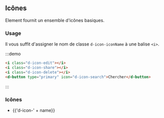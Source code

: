 ## Icônes

Element fournit un ensemble d'icônes basiques.

### Usage

Il vous suffit d'assigner le nom de classe `d-icon-iconName` à une balise `<i>`.

:::demo

```html
<i class="d-icon-edit"></i>
<i class="d-icon-share"></i>
<i class="d-icon-delete"></i>
<d-button type="primary" icon="d-icon-search">Chercher</d-button>

```
:::

### Icônes

<ul class="icon-list">
  <li v-for="name in $icon" :key="name">
    <span>
      <i :class="'d-icon-' + name"></i>
      <span class="icon-name">{{'d-icon-' + name}}</span>
    </span>
  </li>
</ul>
